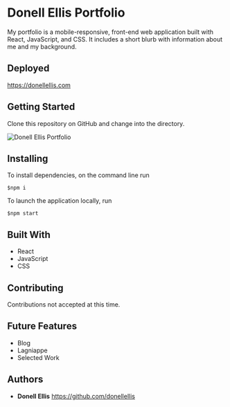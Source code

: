 # Donell Ellis Portfolio

My portfolio is a mobile-responsive, front-end web application built with React, JavaScript, and CSS. It includes a short blurb with information about me and my background. 

## Deployed
https://donellellis.com

## Getting Started

Clone this repository on GitHub and change into the directory.

![Donell Ellis Portfolio](https://i.imgur.com/ynPy1p3.png)

## Installing

To install dependencies, on the command line run
```
$npm i
```
To launch the application locally, run
```
$npm start
```

## Built With

* React
* JavaScript
* CSS

## Contributing

Contributions not accepted at this time.

## Future Features

* Blog
* Lagniappe
* Selected Work

## Authors

* **Donell Ellis** https://github.com/donellellis
